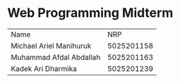 # Web Programming Midterm

<table>
<tr><td>Name</td><td>NRP</td></tr>
<tr><td>Michael Ariel Manihuruk</td><td> 5025201158</td></tr>
<tr><td>Muhammad Afdal Abdallah</td><td> 5025201163</td></tr>
<tr><td>Kadek Ari Dharmika </td><td>5025201239</td></tr>

</table>
